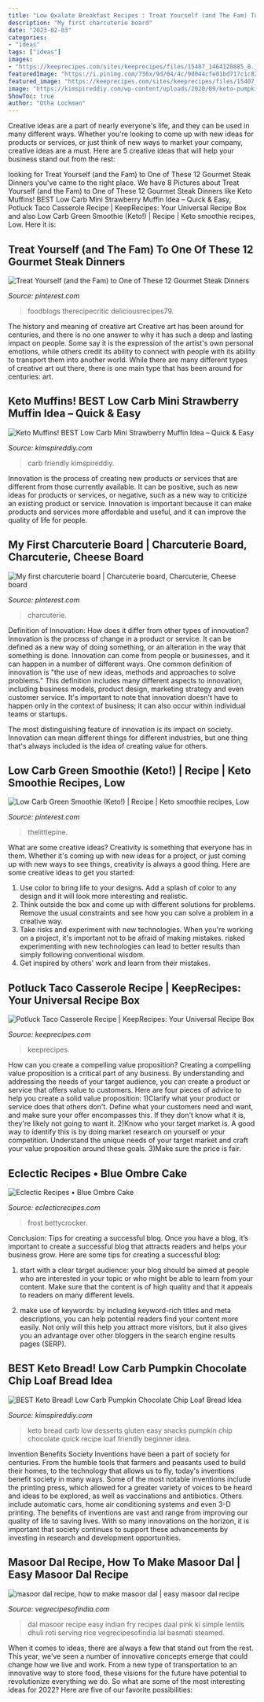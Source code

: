 ```yaml
---
title: "Low Oxalate Breakfast Recipes : Treat Yourself (and The Fam) To One Of These 12 Gourmet Steak Dinners"
description: "My first charcuterie board"
date: "2023-02-03"
categories:
- "ideas"
tags: ["ideas"]
images:
- "https://keeprecipes.com/sites/keeprecipes/files/15407_1464120885_0.jpg"
featuredImage: "https://i.pinimg.com/736x/9d/04/4c/9d044cfe01bd717c1c82aa01e92f0d69.jpg"
featured_image: "https://keeprecipes.com/sites/keeprecipes/files/15407_1464120885_0.jpg"
image: "https://kimspireddiy.com/wp-content/uploads/2020/09/keto-pumpkin-chocolate-chip-bread-1-1.jpg"
ShowToc: true
author: "Otha Lockman"
---
```



Creative ideas are a part of nearly everyone's life, and they can be used in many different ways. Whether you're looking to come up with new ideas for products or services, or just think of new ways to market your company, creative ideas are a must. Here are 5 creative ideas that will help your business stand out from the rest: 

	

		
looking for Treat Yourself (and the Fam) to One of These 12 Gourmet Steak Dinners you've came to the right place. We have 8 Pictures about Treat Yourself (and the Fam) to One of These 12 Gourmet Steak Dinners like Keto Muffins! BEST Low Carb Mini Strawberry Muffin Idea – Quick &amp; Easy, Potluck Taco Casserole Recipe | KeepRecipes: Your Universal Recipe Box and also Low Carb Green Smoothie (Keto!) | Recipe | Keto smoothie recipes, Low. Here it is:
		
    
## Treat Yourself (and The Fam) To One Of These 12 Gourmet Steak Dinners

<img loading=lazy src="https://i.pinimg.com/736x/36/3b/be/363bbec3277c31b6ddec71d3d3ae1d77.jpg" onerror="this.onerror=null;this.src='https://tse2.mm.bing.net/th?id=OIP.4HyBT2mazQ62BZj42cZvowHaLH&amp;pid=15.1';" alt="Treat Yourself (and the Fam) to One of These 12 Gourmet Steak Dinners">

_Source: pinterest.com_

>foodblogs therecipecritic deliciousrecipes79. 

	

The history and meaning of creative art
Creative art has been around for centuries, and there is no one answer to why it has such a deep and lasting impact on people. Some say it is the expression of the artist's own personal emotions, while others credit its ability to connect with people with its ability to transport them into another world. While there are many different types of creative art out there, there is one main type that has been around for centuries: art.

    
## Keto Muffins! BEST Low Carb Mini Strawberry Muffin Idea – Quick &amp; Easy

<img loading=lazy src="https://kimspireddiy.com/wp-content/uploads/2020/06/keto-strawberry-mini-muffins-1-1.jpg" onerror="this.onerror=null;this.src='https://tse2.mm.bing.net/th?id=OIP.uYEIjRYtmygef7YRf7uiTgHaLD&amp;pid=15.1';" alt="Keto Muffins! BEST Low Carb Mini Strawberry Muffin Idea – Quick &amp; Easy">

_Source: kimspireddiy.com_

>carb friendly kimspireddiy. 

	

Innovation is the process of creating new products or services that are different from those currently available. It can be positive, such as new ideas for products or services, or negative, such as a new way to criticize an existing product or service. Innovation is important because it can make products and services more affordable and useful, and it can improve the quality of life for people.

    
## My First Charcuterie Board | Charcuterie Board, Charcuterie, Cheese Board

<img loading=lazy src="https://i.pinimg.com/736x/9d/04/4c/9d044cfe01bd717c1c82aa01e92f0d69.jpg" onerror="this.onerror=null;this.src='https://tse2.mm.bing.net/th?id=OIP.rAHaJkXPD1mzoFp_0g4AJwHaJ3&amp;pid=15.1';" alt="My first charcuterie board | Charcuterie board, Charcuterie, Cheese board">

_Source: pinterest.com_

>charcuterie. 

	

Definition of Innovation: How does it differ from other types of innovation?
Innovation is the process of change in a product or service. It can be defined as a new way of doing something, or an alteration in the way that something is done. Innovation can come from people or businesses, and it can happen in a number of different ways. 
One common definition of innovation is "the use of new ideas, methods and approaches to solve problems." This definition includes many different aspects to innovation, including business models, product design, marketing strategy and even customer service. It's important to note that innovation doesn't have to happen only in the context of business; it can also occur within individual teams or startups. 

The most distinguishing feature of innovation is its impact on society. Innovation can mean different things for different industries, but one thing that's always included is the idea of creating value for others.

    
## Low Carb Green Smoothie (Keto!) | Recipe | Keto Smoothie Recipes, Low

<img loading=lazy src="https://i.pinimg.com/736x/1e/0f/8c/1e0f8c037a4a34b3ad70b813b49f1414.jpg" onerror="this.onerror=null;this.src='https://tse4.mm.bing.net/th?id=OIP.3xGuC-hmdebL53Ejq7nA9gHaLG&amp;pid=15.1';" alt="Low Carb Green Smoothie (Keto!) | Recipe | Keto smoothie recipes, Low">

_Source: pinterest.com_

>thelittlepine. 

	

What are some creative ideas?
Creativity is something that everyone has in them. Whether it's coming up with new ideas for a project, or just coming up with new ways to see things, creativity is always a good thing. Here are some creative ideas to get you started: 
1) Use color to bring life to your designs. Add a splash of color to any design and it will look more interesting and realistic. 
2) Think outside the box and come up with different solutions for problems. Remove the usual constraints and see how you can solve a problem in a creative way. 
3) Take risks and experiment with new technologies. When you're working on a project, it's important not to be afraid of making mistakes. risked experimenting with new technologies can lead to better results than simply following conventional wisdom. 
4) Get inspired by others' work and learn from their mistakes.

    
## Potluck Taco Casserole Recipe | KeepRecipes: Your Universal Recipe Box

<img loading=lazy src="https://keeprecipes.com/sites/keeprecipes/files/15407_1464120885_0.jpg" onerror="this.onerror=null;this.src='https://tse2.mm.bing.net/th?id=OIP.5ruYbMLn_kn_l53U5FQ_1QHaHa&amp;pid=15.1';" alt="Potluck Taco Casserole Recipe | KeepRecipes: Your Universal Recipe Box">

_Source: keeprecipes.com_

>keeprecipes. 

	

How can you create a compelling value proposition?
Creating a compelling value proposition is a critical part of any business. By understanding and addressing the needs of your target audience, you can create a product or service that offers value to customers. Here are four pieces of advice to help you create a solid value proposition:
1)Clarify what your product or service does that others don't. Define what your customers need and want, and make sure your offer encompasses this. If they don't know what it is, they're likely not going to want it.
2)Know who your target market is. A good way to identify this is by doing market research on yourself or your competition. Understand the unique needs of your target market and craft your value proposition around these goals.
3)Make sure the price is fair.

    
## Eclectic Recipes • Blue Ombre Cake

<img loading=lazy src="https://eclecticrecipes.com/wp-content/uploads/2013/03/ombre-17.jpg" onerror="this.onerror=null;this.src='https://tse2.mm.bing.net/th?id=OIP.rGjjMyJUrFUiObivDbd-SwHaLH&amp;pid=15.1';" alt="Eclectic Recipes • Blue Ombre Cake">

_Source: eclecticrecipes.com_

>frost bettycrocker. 

	

Conclusion: Tips for creating a successful blog.
Once you have a blog, it’s important to create a successful blog that attracts readers and helps your business grow. Here are some tips for creating a successful blog:
1. start with a clear target audience: your blog should be aimed at people who are interested in your topic or who might be able to learn from your content. Make sure that the content is of high quality and that it appeals to readers on many different levels.

2. make use of keywords: by including keyword-rich titles and meta descriptions, you can help potential readers find your content more easily. Not only will this help you attract more visitors, but it also gives you an advantage over other bloggers in the search engine results pages (SERP).


    
## BEST Keto Bread! Low Carb Pumpkin Chocolate Chip Loaf Bread Idea

<img loading=lazy src="https://kimspireddiy.com/wp-content/uploads/2020/09/keto-pumpkin-chocolate-chip-bread-1-1.jpg" onerror="this.onerror=null;this.src='https://tse2.mm.bing.net/th?id=OIP.SLSjUhk4w1qABTXFqYmTGQHaLH&amp;pid=15.1';" alt="BEST Keto Bread! Low Carb Pumpkin Chocolate Chip Loaf Bread Idea">

_Source: kimspireddiy.com_

>keto bread carb low desserts gluten easy snacks pumpkin chip chocolate quick recipe loaf friendly beginner idea. 

	

Invention Benefits Society
Inventions have been a part of society for centuries. From the humble tools that farmers and peasants used to build their homes, to the technology that allows us to fly, today's inventions benefit society in many ways. 
Some of the most notable inventions include the printing press, which allowed for a greater variety of voices to be heard and ideas to be explored, as well as vaccinations and antibiotics. Others include automatic cars, home air conditioning systems and even 3-D printing. 
The benefits of inventions are vast and range from improving our quality of life to saving lives. With so many innovations on the horizon, it is important that society continues to support these advancements by investing in research and development opportunities.

    
## Masoor Dal Recipe, How To Make Masoor Dal | Easy Masoor Dal Recipe

<img loading=lazy src="http://www.vegrecipesofindia.com/wp-content/uploads/2013/07/masoor-dal-fry-recipe.jpg" onerror="this.onerror=null;this.src='https://tse3.mm.bing.net/th?id=OIP.WoH1_Tjwc_m5dSIc296wHwHaLH&amp;pid=15.1';" alt="masoor dal recipe, how to make masoor dal | easy masoor dal recipe">

_Source: vegrecipesofindia.com_

>dal masoor recipe easy indian fry recipes daal pink ki simple lentils dhuli roti serving rice vegrecipesofindia lal basmati steamed. 

	

When it comes to ideas, there are always a few that stand out from the rest. This year, we’ve seen a number of innovative concepts emerge that could change how we live and work. From a new type of transportation to an innovative way to store food, these visions for the future have potential to revolutionize everything we do. So what are some of the most interesting ideas for 2022? Here are five of our favorite possibilities:

